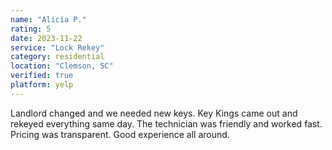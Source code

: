 ```yaml
---
name: "Alicia P."
rating: 5
date: 2023-11-22
service: "Lock Rekey"
category: residential
location: "Clemson, SC"
verified: true
platform: yelp
---
```


Landlord changed and we needed new keys. Key Kings came out and rekeyed everything same day. The technician was friendly and worked fast. Pricing was transparent. Good experience all around.
